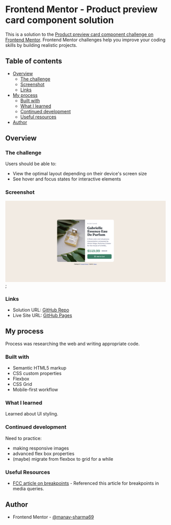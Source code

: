 # Frontend Mentor - Product preview card component solution

This is a solution to the [Product preview card component challenge on Frontend Mentor](https://www.frontendmentor.io/challenges/product-preview-card-component-GO7UmttRfa). Frontend Mentor challenges help you improve your coding skills by building realistic projects. 

## Table of contents

- [Overview](#overview)
  - [The challenge](#the-challenge)
  - [Screenshot](#screenshot)
  - [Links](#links)
- [My process](#my-process)
  - [Built with](#built-with)
  - [What I learned](#what-i-learned)
  - [Continued development](#continued-development)
  - [Useful resources](#useful-resources)
- [Author](#author)

## Overview

### The challenge

Users should be able to:

- View the optimal layout depending on their device's screen size
- See hover and focus states for interactive elements

### Screenshot

![](./assets/images/screenshot.jpg);

### Links

- Solution URL: [GitHub Repo](https://github.com/manav-sharma69/frontend-mentor-projects/tree/main/product-preview-card-component-main)
- Live Site URL: [GitHub Pages](https://manav-sharma69.github.io/frontend-mentor-projects/product-preview-card-component-main/index.html)

## My process
Process was researching the web and writing appropriate code.

### Built with

- Semantic HTML5 markup
- CSS custom properties
- Flexbox
- CSS Grid
- Mobile-first workflow

### What I learned

Learned about UI styling.

### Continued development

Need to practice:
- making responsive images
- advanced flex box properties
- (maybe) migrate from flexbox to grid for a while 

### Useful Resources

- [FCC article on breakpoints](https://www.freecodecamp.org/news/css-media-queries-breakpoints-media-types-standard-resolutions-and-more/) - Referenced this article for breakpoints in media queries.

## Author

- Frontend Mentor - [@manav-sharma69](https://www.frontendmentor.io/profile/manav-sharma69)
